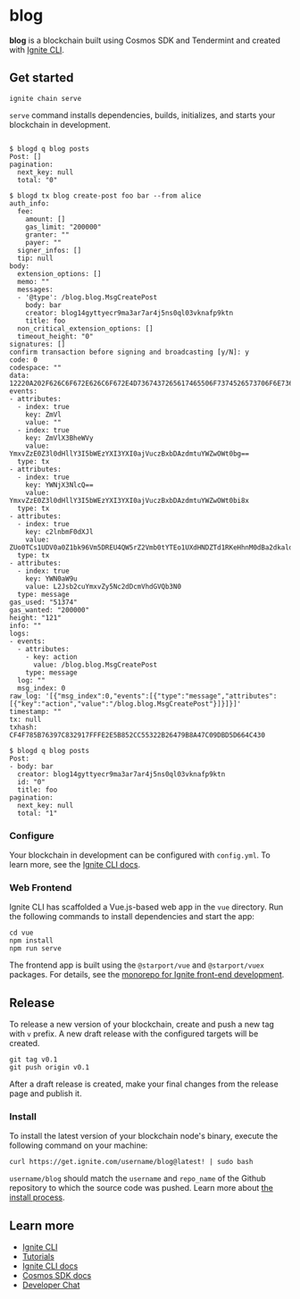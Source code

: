 # blog
**blog** is a blockchain built using Cosmos SDK and Tendermint and created with [Ignite CLI](https://ignite.com/cli).

## Get started

```
ignite chain serve
```

`serve` command installs dependencies, builds, initializes, and starts your blockchain in development.



```

$ blogd q blog posts
Post: []
pagination:
  next_key: null
  total: "0"

$ blogd tx blog create-post foo bar --from alice
auth_info:
  fee:
    amount: []
    gas_limit: "200000"
    granter: ""
    payer: ""
  signer_infos: []
  tip: null
body:
  extension_options: []
  memo: ""
  messages:
  - '@type': /blog.blog.MsgCreatePost
    body: bar
    creator: blog14gyttyecr9ma3ar7ar4j5ns0ql03vknafp9ktn
    title: foo
  non_critical_extension_options: []
  timeout_height: "0"
signatures: []
confirm transaction before signing and broadcasting [y/N]: y
code: 0
codespace: ""
data: 12220A202F626C6F672E626C6F672E4D7367437265617465506F7374526573706F6E7365
events:
- attributes:
  - index: true
    key: ZmVl
    value: ""
  - index: true
    key: ZmVlX3BheWVy
    value: YmxvZzE0Z3l0dHllY3I5bWEzYXI3YXI0ajVuczBxbDAzdmtuYWZwOWt0bg==
  type: tx
- attributes:
  - index: true
    key: YWNjX3NlcQ==
    value: YmxvZzE0Z3l0dHllY3I5bWEzYXI3YXI0ajVuczBxbDAzdmtuYWZwOWt0bi8x
  type: tx
- attributes:
  - index: true
    key: c2lnbmF0dXJl
    value: ZUo0TCs1UDV0a0Z1bk96Vm5DREU4QW5rZ2Vmb0tYTEo1UXdHNDZTd1RKeHhnM0dBa2dkaldwZDUxRlBFTVhFY1VqUE81d2czRGxPL3prcm1ZVCtuQ1E9PQ==
  type: tx
- attributes:
  - index: true
    key: YWN0aW9u
    value: L2Jsb2cuYmxvZy5Nc2dDcmVhdGVQb3N0
  type: message
gas_used: "51374"
gas_wanted: "200000"
height: "121"
info: ""
logs:
- events:
  - attributes:
    - key: action
      value: /blog.blog.MsgCreatePost
    type: message
  log: ""
  msg_index: 0
raw_log: '[{"msg_index":0,"events":[{"type":"message","attributes":[{"key":"action","value":"/blog.blog.MsgCreatePost"}]}]}]'
timestamp: ""
tx: null
txhash: CF4F785B76397C832917FFFE2E5B852CC55322B26479B8A47C09DBD5D664C430

$ blogd q blog posts                            
Post:
- body: bar
  creator: blog14gyttyecr9ma3ar7ar4j5ns0ql03vknafp9ktn
  id: "0"
  title: foo
pagination:
  next_key: null
  total: "1"
```


### Configure

Your blockchain in development can be configured with `config.yml`. To learn more, see the [Ignite CLI docs](https://docs.ignite.com).

### Web Frontend

Ignite CLI has scaffolded a Vue.js-based web app in the `vue` directory. Run the following commands to install dependencies and start the app:

```
cd vue
npm install
npm run serve
```

The frontend app is built using the `@starport/vue` and `@starport/vuex` packages. For details, see the [monorepo for Ignite front-end development](https://github.com/ignite/web).

## Release
To release a new version of your blockchain, create and push a new tag with `v` prefix. A new draft release with the configured targets will be created.

```
git tag v0.1
git push origin v0.1
```

After a draft release is created, make your final changes from the release page and publish it.

### Install
To install the latest version of your blockchain node's binary, execute the following command on your machine:

```
curl https://get.ignite.com/username/blog@latest! | sudo bash
```
`username/blog` should match the `username` and `repo_name` of the Github repository to which the source code was pushed. Learn more about [the install process](https://github.com/allinbits/starport-installer).

## Learn more

- [Ignite CLI](https://ignite.com/cli)
- [Tutorials](https://docs.ignite.com/guide)
- [Ignite CLI docs](https://docs.ignite.com)
- [Cosmos SDK docs](https://docs.cosmos.network)
- [Developer Chat](https://discord.gg/ignite)
